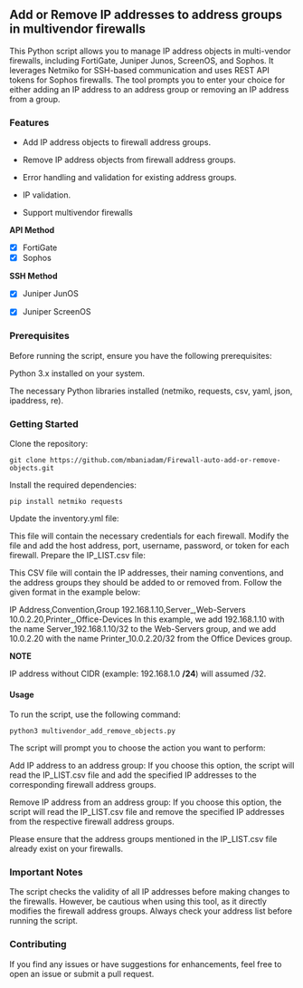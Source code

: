## Add or Remove IP addresses to address groups in multivendor firewalls


This Python script allows you to manage IP address objects in multi-vendor firewalls, including FortiGate, Juniper Junos, ScreenOS, and Sophos. It leverages Netmiko for SSH-based communication and uses REST API tokens for Sophos firewalls. The tool prompts you to enter your choice for either adding an IP address to an address group or removing an IP address from a group.

### Features
- Add IP address objects to firewall address groups.

- Remove IP address objects from firewall address groups.

- Error handling and validation for existing address groups.

- IP validation.

- Support multivendor firewalls


**API Method**
* [x] FortiGate
* [x] Sophos

**SSH Method**
* [x] Juniper JunOS
* [x] Juniper ScreenOS


### Prerequisites
Before running the script, ensure you have the following prerequisites:

Python 3.x installed on your system.

The necessary Python libraries installed (netmiko, requests, csv, yaml, json, ipaddress, re).

### Getting Started
Clone the repository:

```console bash
git clone https://github.com/mbaniadam/Firewall-auto-add-or-remove-objects.git
```
Install the required dependencies:
```console bash
pip install netmiko requests
```
Update the inventory.yml file:

This file will contain the necessary credentials for each firewall.
Modify the file and add the host address, port, username, password, or token for each firewall.
Prepare the IP_LIST.csv file:

This CSV file will contain the IP addresses, their naming conventions, and the address groups they should be added to or removed from.
Follow the given format in the example below:

IP Address,Convention,Group
192.168.1.10,Server_,Web-Servers
10.0.2.20,Printer_,Office-Devices
In this example, we add 192.168.1.10 with the name Server_192.168.1.10/32 to the Web-Servers group, and we add 10.0.2.20 with the name Printer_10.0.2.20/32 from the Office Devices group.

**NOTE** 

IP address  without CIDR (example: 192.168.1.0 **/24**) will assumed /32.

#### Usage
To run the script, use the following command:

```console bash
python3 multivendor_add_remove_objects.py
```
The script will prompt you to choose the action you want to perform:

Add IP address to an address group: If you choose this option, the script will read the IP_LIST.csv file and add the specified IP addresses to the corresponding firewall address groups.

Remove IP address from an address group: If you choose this option, the script will read the IP_LIST.csv file and remove the specified IP addresses from the respective firewall address groups.

Please ensure that the address groups mentioned in the IP_LIST.csv file already exist on your firewalls.

### Important Notes
The script checks the validity of all IP addresses before making changes to the firewalls. However, be cautious when using this tool, as it directly modifies the firewall address groups.
Always check your address list before running the script.


### Contributing
If you find any issues or have suggestions for enhancements, feel free to open an issue or submit a pull request.
